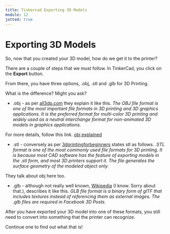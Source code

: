 ```yaml
---
title: Tinkercad Exporting 3D Models
module: 12
jotted: true
---
```


# Exporting 3D Models

So, now that you created your 3D model, how do we get it to the printer?

There are a couple of steps that we must follow.  In TinkerCad, you click on the **Export** button.

From there, you have three options, .obj, .stl and .glb for 3D Printing.

What is the difference? Might you ask?

* .obj - as per <a href="https://all3dp.com" target="_new">all3dp.com</a> they explain it like this.  <em>The OBJ file format is one of the most important file formats in 3D printing and 3D graphics applications. It is the preferred format for multi-color 3D printing and widely used as a neutral interchange format for non-animated 3D models in graphics applications.</em>

For more details, follow this link. <a href="https://all3dp.com/1/obj-file-format-3d-printing-cad/" target="_new">obj explained</a>

* .stl - conversely as per <a href="https://3dprintingforbeginners.com/stl-and-obj-files-101/" target="_new">3dprintingforbeginners</a> states stl as follows. <em>.STL format is one of the most commonly used file formats for 3D printing. It is because most CAD software has the feature of exporting models in the .stl form, and most 3D printers support it. The file generates the surface geometry of the modeled object only.</em>

They talk about obj here too.

* .glb - although not really well known, <a href="https://en.wikipedia.org/wiki/GlTF#GLB" target="_new">Wikipedia</a> (I know. Sorry about that.), describes it like this. <em>GLB file format is a binary form of glTF that includes textures instead of referencing them as external images. The .glb files are required in Facebook 3D Posts.</em>

After you have exported your 3D model into one of these formats, you still need to convert into something that the printer can recognize.

Continue one to find out what that is!
